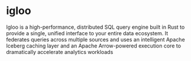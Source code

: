# igloo
Igloo is a high-performance, distributed SQL query engine built in Rust to provide a single, unified interface to your entire data ecosystem. It federates queries across multiple sources and uses an intelligent Apache Iceberg caching layer and an Apache Arrow-powered execution core to dramatically accelerate analytics workloads
